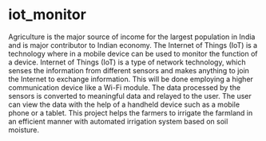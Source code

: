 # iot_monitor
 Agriculture is the major source of income for the largest population in India and is major contributor to Indian economy. The Internet of Things (IoT) is a technology where in a mobile device can be used to monitor the function of a device. Internet of Things (IoT) is a type of network technology, which senses the information from different sensors and makes anything to join the Internet to exchange information. This will be done employing a higher communication device like a Wi-Fi module. The data processed by the sensors is converted to meaningful data and relayed to the user. The user can view the data with the help of a handheld device such as a mobile phone or a tablet. This project helps the farmers to irrigate the farmland in an efficient manner with automated irrigation system based on soil moisture. 
